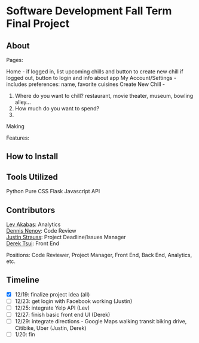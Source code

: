 Software Development Fall Term Final Project
=========

## About

Pages:

Home - if logged in, list upcoming chills and button to create new chill
       if logged out, button to login and info about app
My Account/Settings - includes preferences: name, favorite cuisines 
Create New Chill - 
1. Where do you want to chill? restaurant, movie theater, museum, bowling alley...
2. How much do you want to spend?
3. 

Making 

Features: 

## How to Install

## Tools Utilized

Python
Pure CSS
Flask
Javascript
API

## Contributors
[Lev Akabas](https://github.com/levakabas): Analytics  
[Dennis Nenov](https://github.com/DennisNenov): Code Review  
[Justin Strauss](https://github.com/justinstrauss): Project Deadline/Issues Manager   
[Derek Tsui](https://github.com/d-tsui): Front End  

Positions: Code Reviewer, Project Manager, Front End, Back End, Analytics, etc.

## Timeline
- [X] 12/19: finalize project idea (all)
- [ ] 12/23: get login with Facebook working (Justin)
- [ ] 12/25: integrate Yelp API (Lev)
- [ ] 12/27: finish basic front end UI (Derek)
- [ ] 12/29: integrate directions - Google Maps walking transit biking drive, Citibike, Uber (Justin, Derek)
- [ ] 1/20: fin
